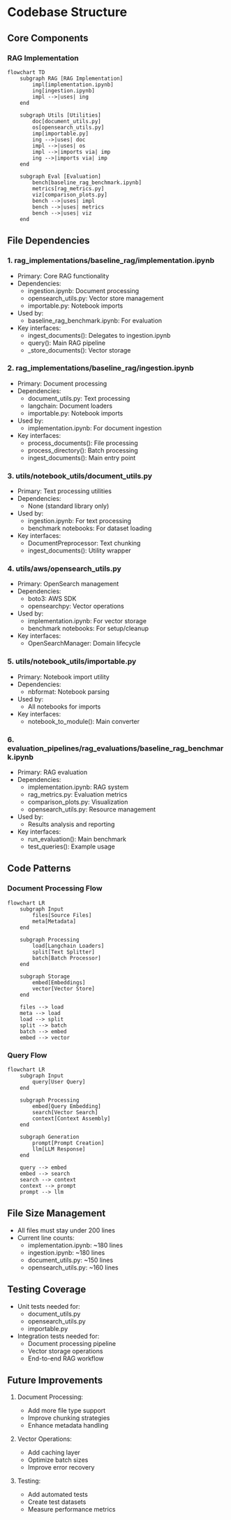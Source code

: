 # Codebase Structure

## Core Components

### RAG Implementation
```mermaid
flowchart TD
    subgraph RAG [RAG Implementation]
        impl[implementation.ipynb]
        ing[ingestion.ipynb]
        impl -->|uses| ing
    end

    subgraph Utils [Utilities]
        doc[document_utils.py]
        os[opensearch_utils.py]
        imp[importable.py]
        ing -->|uses| doc
        impl -->|uses| os
        impl -->|imports via| imp
        ing -->|imports via| imp
    end

    subgraph Eval [Evaluation]
        bench[baseline_rag_benchmark.ipynb]
        metrics[rag_metrics.py]
        viz[comparison_plots.py]
        bench -->|uses| impl
        bench -->|uses| metrics
        bench -->|uses| viz
    end
```

## File Dependencies

### 1. rag_implementations/baseline_rag/implementation.ipynb
- Primary: Core RAG functionality
- Dependencies:
  - ingestion.ipynb: Document processing
  - opensearch_utils.py: Vector store management
  - importable.py: Notebook imports
- Used by:
  - baseline_rag_benchmark.ipynb: For evaluation
- Key interfaces:
  - ingest_documents(): Delegates to ingestion.ipynb
  - query(): Main RAG pipeline
  - _store_documents(): Vector storage

### 2. rag_implementations/baseline_rag/ingestion.ipynb
- Primary: Document processing
- Dependencies:
  - document_utils.py: Text processing
  - langchain: Document loaders
  - importable.py: Notebook imports
- Used by:
  - implementation.ipynb: For document ingestion
- Key interfaces:
  - process_documents(): File processing
  - process_directory(): Batch processing
  - ingest_documents(): Main entry point

### 3. utils/notebook_utils/document_utils.py
- Primary: Text processing utilities
- Dependencies:
  - None (standard library only)
- Used by:
  - ingestion.ipynb: For text processing
  - benchmark notebooks: For dataset loading
- Key interfaces:
  - DocumentPreprocessor: Text chunking
  - ingest_documents(): Utility wrapper

### 4. utils/aws/opensearch_utils.py
- Primary: OpenSearch management
- Dependencies:
  - boto3: AWS SDK
  - opensearchpy: Vector operations
- Used by:
  - implementation.ipynb: For vector storage
  - benchmark notebooks: For setup/cleanup
- Key interfaces:
  - OpenSearchManager: Domain lifecycle

### 5. utils/notebook_utils/importable.py
- Primary: Notebook import utility
- Dependencies:
  - nbformat: Notebook parsing
- Used by:
  - All notebooks for imports
- Key interfaces:
  - notebook_to_module(): Main converter

### 6. evaluation_pipelines/rag_evaluations/baseline_rag_benchmark.ipynb
- Primary: RAG evaluation
- Dependencies:
  - implementation.ipynb: RAG system
  - rag_metrics.py: Evaluation metrics
  - comparison_plots.py: Visualization
  - opensearch_utils.py: Resource management
- Used by:
  - Results analysis and reporting
- Key interfaces:
  - run_evaluation(): Main benchmark
  - test_queries(): Example usage

## Code Patterns

### Document Processing Flow
```mermaid
flowchart LR
    subgraph Input
        files[Source Files]
        meta[Metadata]
    end

    subgraph Processing
        load[Langchain Loaders]
        split[Text Splitter]
        batch[Batch Processor]
    end

    subgraph Storage
        embed[Embeddings]
        vector[Vector Store]
    end

    files --> load
    meta --> load
    load --> split
    split --> batch
    batch --> embed
    embed --> vector
```

### Query Flow
```mermaid
flowchart LR
    subgraph Input
        query[User Query]
    end

    subgraph Processing
        embed[Query Embedding]
        search[Vector Search]
        context[Context Assembly]
    end

    subgraph Generation
        prompt[Prompt Creation]
        llm[LLM Response]
    end

    query --> embed
    embed --> search
    search --> context
    context --> prompt
    prompt --> llm
```

## File Size Management
- All files must stay under 200 lines
- Current line counts:
  - implementation.ipynb: ~180 lines
  - ingestion.ipynb: ~180 lines
  - document_utils.py: ~150 lines
  - opensearch_utils.py: ~160 lines

## Testing Coverage
- Unit tests needed for:
  - document_utils.py
  - opensearch_utils.py
  - importable.py
- Integration tests needed for:
  - Document processing pipeline
  - Vector storage operations
  - End-to-end RAG workflow

## Future Improvements
1. Document Processing:
   - Add more file type support
   - Improve chunking strategies
   - Enhance metadata handling

2. Vector Operations:
   - Add caching layer
   - Optimize batch sizes
   - Improve error recovery

3. Testing:
   - Add automated tests
   - Create test datasets
   - Measure performance metrics
